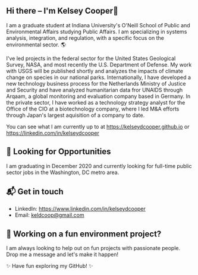  
## Hi there – I'm Kelsey Cooper👋

I am a graduate student at Indiana University's O'Neill School of Public and Environmental Affairs studying Public Affairs. I am specializing in systems analysis, integration, and regulation, with a specific focus on the environmental sector. 🌎  

I've led projects in the federal sector for the United States Geological Survey, NASA, and most recently the U.S. Department of Defense. My work with USGS will be published shortly and analyzes the impacts of climate change on species in our national parks. Internationally, I have developed a new technology business process for the Netherlands Ministry of Justice and Security and have analyzed humanitarian data fror UNAIDS through Arqaam, a global monitoring and evaluation company based in Germany. In the private sector, I have worked as a technology strategy analyst for the Office of the CIO at a biotechnology company, where I led M&A efforts through Japan's largest aquisition of a company to date.

You can see what I am currently up to at https://kelseydcooper.github.io  or https://linkedin.com/in/kelseydcooper


## 🔎 Looking for Opportunities 

I am graduating in December 2020 and currently looking for full-time public sector jobs in the Washington, DC metro area. 

## 📬 Get in touch
- LinkedIn: https://www.linkedin.com/in/kelseydcooper
- Email: keldcoop@gmail.com


## 🌲 Working on a fun environment project?  

I am always looking to help out on fun projects with passionate people. Drop me a message and let's make it happen!  



✨ Have fun exploring my GitHub! ✨


